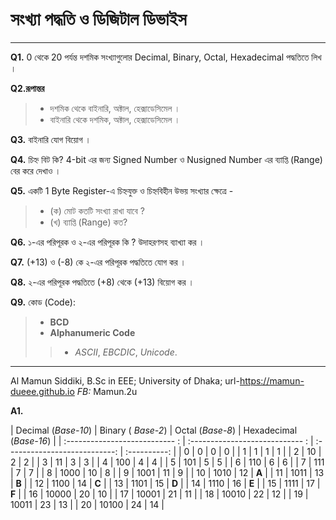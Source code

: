 # সংখ্যা পদ্ধতি ও ডিজিটাল ডিভাইস 
 ---
 **Q1.** 0 থেকে 20 পর্যন্ত দশমিক সংখ্যাগুলোর  Decimal, Binary, Octal, Hexadecimal পদ্ধতিতে লিখ । 

 **Q2.রূপান্তর** 
 >- দশমিক থেকে বাইনারি, অক্টাল, হেক্সাডেসিমেল । 
 >- বাইনারি থেকে দশমিক, অক্টাল, হেক্সাডেসিমেল । 
 
 **Q3.** বাইনারি যোগ বিয়োগ । 
 
 **Q4.** চিহ্ন বিট কি? 4-bit এর জন্য Signed Number ও Nusigned Number এর ব্যাপ্তি (Range) বের করে দেখাও । 
 
 **Q5.** একটি 1 Byte Register-এ চিহ্নযুক্ত ও চিহ্নবিহীন উভয় সংখ্যার ক্ষেত্রে - 
 >- (ক) মোট কতটি  সংখ্যা রাখা যাবে ? 
 >- (খ) ব্যাপ্তি (Range) কত? 
 
 **Q6.** ১-এর পরিপূরক ও ২-এর পরিপূরক কি ? উদাহরণসহ ব্যাখ্যা কর । 
 
 **Q7.** (+13)  ও (-8) কে ২-এর পরিপূরক পদ্ধতিতে যোগ কর । 
 
 **Q8.** ২-এর পরিপূরক পদ্ধতিতে (+8) থেকে (+13) বিয়োগ কর । 
 
 **Q9.** কোড (Code): 
 >- __BCD__
 >- __Alphanumeric Code__ 
 >>- _ASCII_, _EBCDIC_, _Unicode_. 
 
 ---
Al Mamun Siddiki, B.Sc in EEE; University of Dhaka;
url-https://mamun-dueee.github.io _FB:_ Mamun.2u
 
 
**A1.** 

| Decimal (_Base-10_) | Binary ( _Base-2_)   | Octal (_Base-8_) | Hexadecimal (_Base-16_) |
| :--------------------------- : | :---------------------------- : | :---------------------------: | :----------: |
|	0  	| 	0	 |	 0	 |	 0	|
|	1	|	1	|	1	|	1	|
|	2 	|	10	|	2	|	2	|
|	3 	|	11	|	3	|	3	|
|	4	|	100	|	4	|	4	|
|	5	|	101	|	5	|	5	|
|	6	|	110	|	6	|	6	|
|	7	|	111	|	7	|	7	|
|	8	|	1000	|	10	|	8	|
|	9	|	1001	|	11	|	9	|
|	10	|	1010	|	12	|	 **A**	|
|	11	|	1011	|	13	|	 **B**	|
|	12	|	1100	|	14	| 	**C**	|
|	13	|	1101	|	15	|	 **D**	|
|	14	|	1110	|	16	|	**E**	|
|	15	|	1111	|	17	|	**F**	|
|	16	|	10000	|	20	|	10	|
|	17	|	10001	|	21	|	11	|
|	18	|	10010	|	22	|	12	|
|	19	|	10011	|	23	|	13	|
|	20	|	10100	|	24	|	14	|
	
